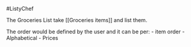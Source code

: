 #ListyChef

The Groceries List take [[Groceries items]] and list them.

The order would be defined by the user and it can be per:
	- item order
	- Alphabetical
	- Prices